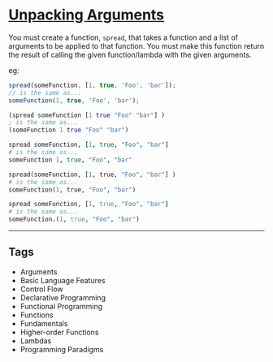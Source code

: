 # [Unpacking Arguments](https://www.codewars.com/kata/540de1f0716ab384b4000828)

You must create a function, `spread`, that takes a function and a list of arguments to be applied to that function. You must make this function return the result of calling the given function/lambda with the given arguments.

eg:

```javascript
spread(someFunction, [1, true, 'Foo', 'bar']);
// is the same as...
someFunction(1, true, 'Foo', 'bar');
```

```clojure
(spread someFunction [1 true "Foo" "bar"] )
; is the same as...
(someFunction 1 true "Foo" "bar")
```

```coffeescript
spread someFunction, [1, true, "Foo", "bar"]
# is the same as...
someFunction 1, true, "Foo", "bar"
```

```python
spread(someFunction, [1, true, "Foo", "bar"] )
# is the same as...
someFunction(1, true, "Foo", "bar")
```

```ruby
spread someFunction, [1, true, "Foo", "bar"]
# is the same as...
someFunction.(1, true, "Foo", "bar")
```

---

## Tags

- Arguments
- Basic Language Features
- Control Flow
- Declarative Programming
- Functional Programming
- Functions
- Fundamentals
- Higher-order Functions
- Lambdas
- Programming Paradigms
